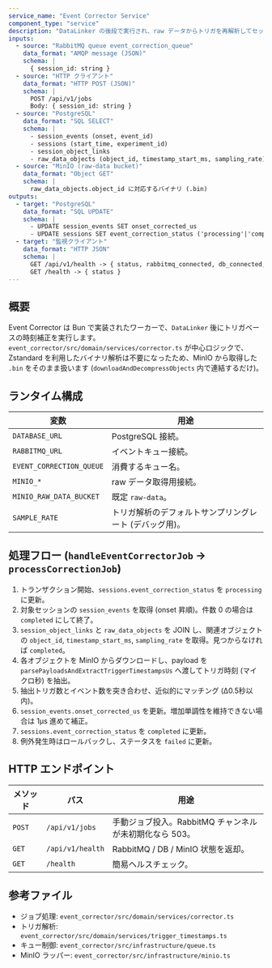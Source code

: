 ```yaml
---
service_name: "Event Corrector Service"
component_type: "service"
description: "DataLinker の後段で実行され、raw データからトリガを再解析してセッションイベントの時刻を補正するワーカー。"
inputs:
  - source: "RabbitMQ queue event_correction_queue"
    data_format: "AMQP message (JSON)"
    schema: |
      { session_id: string }
  - source: "HTTP クライアント"
    data_format: "HTTP POST (JSON)"
    schema: |
      POST /api/v1/jobs
      Body: { session_id: string }
  - source: "PostgreSQL"
    data_format: "SQL SELECT"
    schema: |
      - session_events (onset, event_id)
      - sessions (start_time, experiment_id)
      - session_object_links
      - raw_data_objects (object_id, timestamp_start_ms, sampling_rate)
  - source: "MinIO (raw-data bucket)"
    data_format: "Object GET"
    schema: |
      raw_data_objects.object_id に対応するバイナリ (.bin)
outputs:
  - target: "PostgreSQL"
    data_format: "SQL UPDATE"
    schema: |
      - UPDATE session_events SET onset_corrected_us
      - UPDATE sessions SET event_correction_status ('processing'|'completed'|'failed')
  - target: "監視クライアント"
    data_format: "HTTP JSON"
    schema: |
      GET /api/v1/health -> { status, rabbitmq_connected, db_connected, minio_connected, queue, timestamp }
      GET /health -> { status }
---
```


## 概要

Event Corrector は Bun で実装されたワーカーで、`DataLinker` 後にトリガベースの時刻補正を実行します。`event_corrector/src/domain/services/corrector.ts` が中心ロジックで、Zstandard を利用したバイナリ解析は不要になったため、MinIO から取得した `.bin` をそのまま扱います (`downloadAndDecompressObjects` 内で連結するだけ)。

## ランタイム構成

| 変数 | 用途 |
| --- | --- |
| `DATABASE_URL` | PostgreSQL 接続。 |
| `RABBITMQ_URL` | イベントキュー接続。 |
| `EVENT_CORRECTION_QUEUE` | 消費するキュー名。 |
| `MINIO_*` | raw データ取得用接続。 |
| `MINIO_RAW_DATA_BUCKET` | 既定 `raw-data`。 |
| `SAMPLE_RATE` | トリガ解析のデフォルトサンプリングレート (デバッグ用)。 |

## 処理フロー (`handleEventCorrectorJob` → `processCorrectionJob`)

1. トランザクション開始、`sessions.event_correction_status` を `processing` に更新。
2. 対象セッションの `session_events` を取得 (onset 昇順)。件数 0 の場合は `completed` にして終了。
3. `session_object_links` と `raw_data_objects` を JOIN し、関連オブジェクトの `object_id`, `timestamp_start_ms`, `sampling_rate` を取得。見つからなければ `completed`。
4. 各オブジェクトを MinIO からダウンロードし、payload を `parsePayloadsAndExtractTriggerTimestampsUs` へ渡してトリガ時刻 (マイクロ秒) を抽出。
5. 抽出トリガ数とイベント数を突き合わせ、近似的にマッチング (Δ0.5秒以内)。
6. `session_events.onset_corrected_us` を更新。増加単調性を維持できない場合は 1µs 進めて補正。
7. `sessions.event_correction_status` を `completed` に更新。
8. 例外発生時はロールバックし、ステータスを `failed` に更新。

## HTTP エンドポイント

| メソッド | パス | 用途 |
| --- | --- | --- |
| `POST` | `/api/v1/jobs` | 手動ジョブ投入。RabbitMQ チャンネルが未初期化なら 503。 |
| `GET` | `/api/v1/health` | RabbitMQ / DB / MinIO 状態を返却。 |
| `GET` | `/health` | 簡易ヘルスチェック。 |

## 参考ファイル

- ジョブ処理: `event_corrector/src/domain/services/corrector.ts`
- トリガ解析: `event_corrector/src/domain/services/trigger_timestamps.ts`
- キュー制御: `event_corrector/src/infrastructure/queue.ts`
- MinIO ラッパー: `event_corrector/src/infrastructure/minio.ts`
